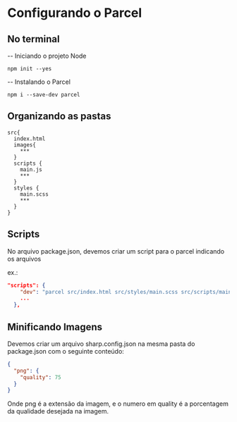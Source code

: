 # Configurando o Parcel

## No terminal

-- Iniciando o projeto Node
```Shell
npm init --yes
```

-- Instalando o Parcel
```Shell
npm i --save-dev parcel
```

## Organizando as pastas

```
src{
  index.html
  images{
    ***
  }
  scripts {
    main.js
    ***
  }
  styles {
    main.scss
    ***
  }
}
```

## Scripts

No arquivo package.json, devemos criar um script para o parcel indicando os arquivos

ex.:

```json
"scripts": {
    "dev": "parcel src/index.html src/styles/main.scss src/scripts/main.js",
    ...
  },
```

## Minificando Imagens

Devemos criar um arquivo sharp.config.json na mesma pasta do package.json com o seguinte conteúdo:

```json
{
  "png": {
    "quality": 75
  }
}
```
Onde png é a extensão da imagem, e o numero em quality é a porcentagem da qualidade desejada na imagem.